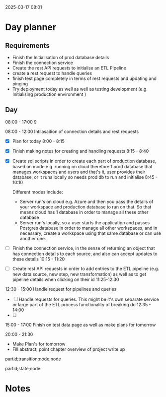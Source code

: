 2025-03-17 08:01


# Day planner

## Requirements


- Finish the Initialisation of prod database details
- Finish the connection service 
- Create the rest API requests to initialise an ETL Pipeline
- create a rest request to handle queries
- finish test page completely in terms of rest requests and updating and pinging 
- Try deployment today as well as well as testing development (e.g. Initialising production environment )


## Day

08:00 - 17:00 9 


08:00 - 12:00 Intilasaition of connection details and rest requests

- [x] Plan for today 8:00 - 8:15
- [x] Finish making notes for creating and handling requests 8:15 - 8:40
- [x] Create sql scripts in order to create each part of production database, based on mode e.g. running on cloud therefore 1 prod database that manages workspaces and users and that's it, user provides their database, or it runs locally so needs prod db to run and initialise 8:45 - 10:10 

	Different modes include: 
	- Server run's on cloud e.g. Azure and then you pass the details of your workspace and production database to run on that. So that means cloud has 1 database in order to manage all these other database
	- Server run's locally, so a user starts the application and passes Postgres database in order to manage all other workspaces, and in necessary, create a workspace using that same database or can use another one.

- [ ] Finish the connection service, in the sense of returning an object that has connection details to each source, and also can accept updates to these details 10:15 - 11:20
- [ ] Create rest API requests in order to add entries to the ETL pipeline (e.g. new data source, new step, new transformation) as well as to get pipeline details when clicking on their id 11:25-12:30

12:30 - 15:00 Handle request for pipelines and queries

- [ ] Handle requests for queries. This might be it's own separate service or large part of the ETL process functionality of breaking do 12:35 - 14:00
- [ ] 


15:00 - 17:00 Finish on test data page as well as make plans for tomorrow



20:00 - 21:30

- Make Plan's for tomorrow
- Fill abstract, point chapter overview of project write up

partid;transition;node;node

partid;state;node
# Notes